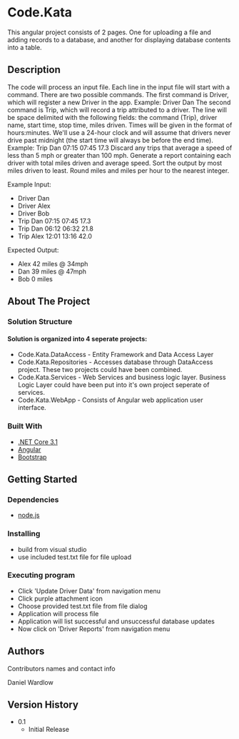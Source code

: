 # Code.Kata

This angular project consists of 2 pages.  One for uploading a file and adding records to a database, and another for displaying database contents into a table.

## Description

The code will process an input file.
Each line in the input file will start with a command. There are two possible commands.
The first command is Driver, which will register a new Driver in the app. Example: Driver
Dan The second command is Trip, which will record a trip attributed to a driver. The line
will be space delimited with the following fields: the command (Trip), driver name, start
time, stop time, miles driven. Times will be given in the format of hours:minutes. We'll
use a 24-hour clock and will assume that drivers never drive past midnight (the start
time will always be before the end time). Example: Trip Dan 07:15 07:45 17.3 Discard any
trips that average a speed of less than 5 mph or greater than 100 mph. Generate a
report containing each driver with total miles driven and average speed. Sort the output
by most miles driven to least. Round miles and miles per hour to the nearest integer.

Example Input:
* Driver Dan
* Driver Alex
* Driver Bob
* Trip Dan 07:15 07:45 17.3
* Trip Dan 06:12 06:32 21.8
* Trip Alex 12:01 13:16 42.0

Expected Output:
* Alex 42 miles @ 34mph
* Dan 39 miles @ 47mph
* Bob 0 miles

## About The Project

### Solution Structure
#### Solution is organized into 4 seperate projects:
  * Code.Kata.DataAccess - Entity Framework and Data Access Layer
  * Code.Kata.Repositories - Accesses database through DataAccess project.  These two projects could have been combined.
  * Code.Kata.Services - Web Services and business logic layer.  Business Logic Layer could have been put into it's own project seperate of services.
  * Code.Kata.WebApp - Consists of Angular web application user interface.

### Built With

* [.NET Core 3.1](https://dotnet.microsoft.com/download)
* [Angular](https://angular.io)
* [Bootstrap](https://getbootstrap.com)


## Getting Started

### Dependencies

* [node.js](https://nodejs.org/en/)

### Installing

* build from visual studio
* use included test.txt file for file upload

### Executing program

* Click 'Update Driver Data' from navigation menu
* Click purple attachment icon
* Choose provided test.txt file from file dialog
* Application will process file
* Application will list successful and unsuccessful database updates
* Now click on 'Driver Reports' from navigation menu

## Authors

Contributors names and contact info

Daniel Wardlow

## Version History

* 0.1
    * Initial Release
